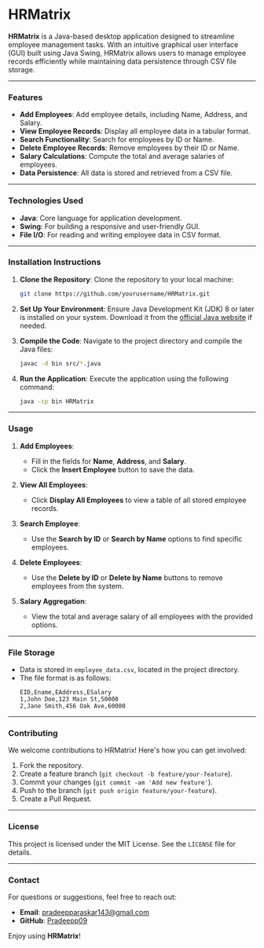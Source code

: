 
# HRMatrix

**HRMatrix** is a Java-based desktop application designed to streamline employee management tasks. With an intuitive graphical user interface (GUI) built using Java Swing, HRMatrix allows users to manage employee records efficiently while maintaining data persistence through CSV file storage.

---

### **Features**
- **Add Employees**: Add employee details, including Name, Address, and Salary.
- **View Employee Records**: Display all employee data in a tabular format.
- **Search Functionality**: Search for employees by ID or Name.
- **Delete Employee Records**: Remove employees by their ID or Name.
- **Salary Calculations**: Compute the total and average salaries of employees.
- **Data Persistence**: All data is stored and retrieved from a CSV file.

---

### **Technologies Used**
- **Java**: Core language for application development.
- **Swing**: For building a responsive and user-friendly GUI.
- **File I/O**: For reading and writing employee data in CSV format.

---

### **Installation Instructions**

1. **Clone the Repository**:
   Clone the repository to your local machine:
   ```bash
   git clone https://github.com/yourusername/HRMatrix.git
   ```

2. **Set Up Your Environment**:
   Ensure Java Development Kit (JDK) 8 or later is installed on your system. Download it from the [official Java website](https://www.oracle.com/java/technologies/javase-downloads.html) if needed.

3. **Compile the Code**:
   Navigate to the project directory and compile the Java files:
   ```bash
   javac -d bin src/*.java
   ```

4. **Run the Application**:
   Execute the application using the following command:
   ```bash
   java -cp bin HRMatrix
   ```

---

### **Usage**

1. **Add Employees**:
   - Fill in the fields for **Name**, **Address**, and **Salary**.
   - Click the **Insert Employee** button to save the data.

2. **View All Employees**:
   - Click **Display All Employees** to view a table of all stored employee records.

3. **Search Employee**:
   - Use the **Search by ID** or **Search by Name** options to find specific employees.

4. **Delete Employees**:
   - Use the **Delete by ID** or **Delete by Name** buttons to remove employees from the system.

5. **Salary Aggregation**:
   - View the total and average salary of all employees with the provided options.

---

### **File Storage**
- Data is stored in `employee_data.csv`, located in the project directory.
- The file format is as follows:
  ```csv
  EID,Ename,EAddress,ESalary
  1,John Doe,123 Main St,50000
  2,Jane Smith,456 Oak Ave,60000
  ```

---

### **Contributing**
We welcome contributions to HRMatrix! Here's how you can get involved:
1. Fork the repository.
2. Create a feature branch (`git checkout -b feature/your-feature`).
3. Commit your changes (`git commit -am 'Add new feature'`).
4. Push to the branch (`git push origin feature/your-feature`).
5. Create a Pull Request.

---

### **License**
This project is licensed under the MIT License. See the `LICENSE` file for details.

---

### **Contact**
For questions or suggestions, feel free to reach out:
- **Email**: pradeepparaskar143@gmail.com
- **GitHub**: [Pradeepp09](https://github.com/Pradeepp09)

Enjoy using **HRMatrix**!
